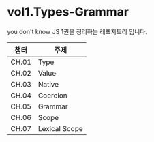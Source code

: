 # vol1.Types-Grammar

you don't know JS 1권을 정리하는 레포지토리 입니다.

| 챕터    | 주제            |
|-------|---------------|
| CH.01 | Type          |
| CH.02 | Value         |
| CH.03 | Native        |
| CH.04 | Coercion      |
| CH.05 | Grammar       |
| CH.06 | Scope         |
| CH.07 | Lexical Scope |
